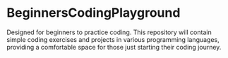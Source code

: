 # BeginnersCodingPlayground
Designed for beginners to practice coding. This repository will contain simple coding exercises and projects in various programming languages, providing a comfortable space for those just starting their coding journey.
